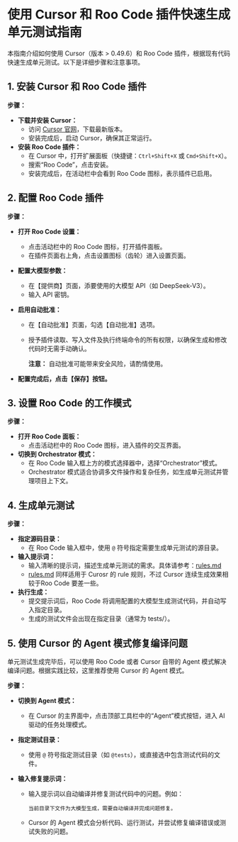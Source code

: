 # 使用 Cursor 和 Roo Code 插件快速生成单元测试指南

本指南介绍如何使用 Cursor（版本 > 0.49.6）和 Roo Code 插件，根据现有代码快速生成单元测试。以下是详细步骤和注意事项。

## 1. 安装 Cursor 和 Roo Code 插件

**步骤：**

* **下载并安装 Cursor：**
    * 访问 [Cursor 官网](https://www.cursor.com/cn)，下载最新版本。
    * 安装完成后，启动 Cursor，确保其正常运行。
* **安装 Roo Code 插件：**
    * 在 Cursor 中，打开扩展面板（快捷键：`Ctrl+Shift+X` 或 `Cmd+Shift+X`）。
    * 搜索“Roo Code”，点击安装。
    * 安装完成后，在活动栏中会看到 Roo Code 图标，表示插件已启用。

## 2. 配置 Roo Code 插件

**步骤：**

* **打开 Roo Code 设置：**
    * 点击活动栏中的 Roo Code 图标，打开插件面板。
    * 在插件页面右上角，点击设置图标（齿轮）进入设置页面。
    
* **配置大模型参数：**
  
    * 在【提供商】页面，添要使用的大模型 API（如 DeepSeek-V3）。
    * 输入 API 密钥。
    
* **启用自动批准：**
    * 在【自动批准】页面，勾选【自动批准】选项。
    
    * 授予插件读取、写入文件及执行终端命令的所有权限，以确保生成和修改代码时无需手动确认。
    
      **注意：** 自动批准可能带来安全风险，请酌情使用。
    
* **配置完成后，点击【保存】按钮。**

## 3. 设置 Roo Code 的工作模式

**步骤：**

* **打开 Roo Code 面板：**
    * 点击活动栏中的 Roo Code 图标，进入插件的交互界面。
* **切换到 Orchestrator 模式：**
    * 在 Roo Code 输入框上方的模式选择器中，选择“Orchestrator”模式。
    * Orchestrator 模式适合协调多文件操作和复杂任务，如生成单元测试并管理项目上下文。

## 4. 生成单元测试

**步骤：**

* **指定源码目录：**
    * 在 Roo Code 输入框中，使用 `@` 符号指定需要生成单元测试的源目录。
* **输入提示词：**
    * 输入清晰的提示词，描述生成单元测试的需求。具体请参考：[rules.md](rules.md)
    * [rules.md](rules.md) 同样适用于 Curosr 的 rule 规则，不过 Cursor 连续生成效果相较于Roo Code 要差一些。
* **执行生成：**
    * 提交提示词后，Roo Code 将调用配置的大模型生成测试代码，并自动写入指定目录。
    * 生成的测试文件会出现在指定目录（通常为 tests/）。

## 5. 使用 Cursor 的 Agent 模式修复编译问题

单元测试生成完毕后，可以使用 Roo Code 或者 Cursor 自带的 Agent 模式解决编译问题。根据实践比较，这里推荐使用 Cursor 的 Agent 模式。

**步骤：**

* **切换到 Agent 模式：**
  
    * 在 Cursor 的主界面中，点击顶部工具栏中的“Agent”模式按钮，进入 AI 驱动的任务处理模式。
    
* **指定测试目录：**
    * 使用 `@` 符号指定测试目录（如 `@tests`），或直接选中包含测试代码的文件。
    
* **输入修复提示词：**
    * 输入提示词以自动编译并修复测试代码中的问题。例如：
        ```
        当前目录下文件为大模型生成，需要自动编译并完成问题修复。
        ```
    * Cursor 的 Agent 模式会分析代码、运行测试，并尝试修复编译错误或测试失败的问题。
